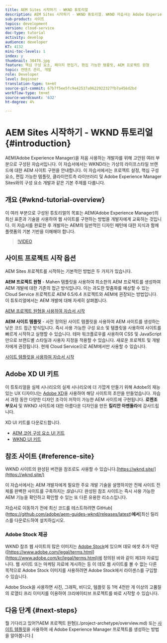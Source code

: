 ```yaml
---
title: AEM Sites 시작하기 - WKND 튜토리얼
description: AEM Sites 시작하기 - WKND 튜토리얼. WKND 자습서는 Adobe Experience Manager을 처음 사용하는 개발자를 위해 고안된 다양한 자습서입니다. 이 자습서에서는 가상 라이프스타일 브랜드 WKND를 위한 AEM 사이트 구현을 안내합니다. 이 자습서에서는 프로젝트 설정, 전문가 원형, 핵심 구성 요소, 편집 가능한 템플릿, 클라이언트 라이브러리 및 구성 요소 개발과 같은 기본 주제를 다룹니다.
sub-product: 사이트
topics: development
version: cloud-service
doc-type: tutorial
activity: develop
audience: developer
KT: 4132
mini-toc-levels: 1
index: y
thumbnail: 30476.jpg
feature: 핵심 구성 요소, 페이지 편집기, 편집 가능한 템플릿, AEM 프로젝트 원형
topic: 컨텐츠 관리, 개발
role: Developer
level: Beginner
translation-type: tm+mt
source-git-commit: 67b7f5ee5fc9e42537a9622922327fb7a456d2bd
workflow-type: tm+mt
source-wordcount: '632'
ht-degree: 4%

---
```



# AEM Sites 시작하기 - WKND 튜토리얼 {#introduction}

AEM(Adobe Experience Manager)을 처음 사용하는 개발자를 위해 고안된 여러 부분으로 구성된 자습서입니다. 이 자습서에서는 WKND라는 가상의 라이프스타일 브랜드에 대한 AEM 사이트 구현을 안내합니다. 이 자습서에서는 프로젝트 설정, 핵심 구성 요소, 편집 가능한 템플릿, 클라이언트측 라이브러리 및 Adobe Experience Manager Sites와의 구성 요소 개발과 같은 기본 주제를 다룹니다.

## 개요 {#wknd-tutorial-overview}

이 여러 부분으로 구성된 튜토리얼의 목표는 AEM(Adobe Experience Manager)의 최신 표준과 기술을 사용하여 웹 사이트를 구현하는 방법을 개발자에게 교육하는 것입니다. 이 자습서를 완료한 후 개발자는 AEM의 일반적인 디자인 패턴에 대한 지식과 함께 플랫폼의 기본 기반을 이해해야 합니다.

>[!VIDEO](https://video.tv.adobe.com/v/30476?quality=12&learn=on)

## 사이트 프로젝트 시작 옵션

AEM Sites 프로젝트를 시작하는 기본적인 방법은 두 가지가 있습니다.

**AEM 프로젝트 원형** - Mahen 템플릿을 사용하여 최소한의 AEM 프로젝트를 생성하여 AEM 개발에 대한 기존의 접근 방식입니다. 이는 과도한 맞춤화를 예상할 수 있는 Cloud Service 프로젝트로 AEM 6.5/6.4 프로젝트와 AEM에 권장되는 방법입니다. 이 튜토리얼에서는 AEM 개발에 대해 자세히 살펴봅니다.

[AEM 프로젝트 원형을 사용하여 자습서 시작](./project-archetype/overview.md)

**AEM 사이트 템플릿**  - 사전 정의된 사이트 템플릿을 사용하여 AEM 사이트를 생성하는 낮은 코드 접근 방식입니다. 즉시 사용 가능한 구성 요소 및 템플릿을 사용하여 사이트를 빠르게 시작하고 실행할 수 있습니다. 테마 워크플로우를 사용하여 CSS 및 JavaScript만으로 브랜드별 스타일과 사용자 지정을 적용할 수 있습니다. 새로운 프로젝트 및 개발자에게 권장됩니다. 현재 Cloud Service으로 AEM에서만 사용할 수 있습니다.

[사이트 템플릿을 사용하여 자습서 시작](./site-template/create-site.md)

## Adobe XD UI 키트

이 튜토리얼을 실제 시나리오의 실제 시나리오에 더 가깝게 만들기 위해 Adobe의 재능 있는 UX 디자이너는 [Adobe XD](https://www.adobe.com/products/xd.html)을 사용하여 해당 사이트의 초안을 만들었습니다. 자습서 과정 동안 다양한 디자인 조각이 저작이 가능한 AEM 사이트에 구현됩니다. **로렌조 부오시** 및 WKND 사이트에 대한 아름다운 디자인을 만든 **킬리안 아멘돌라**&#x200B;에 감사드립니다.

XD UI 키트를 다운로드합니다.

* [AEM 코어 구성 요소 UI 키트](assets/overview/AEM-CoreComponents-UI-Kit.xd)
* [WKND UI 키트](https://github.com/adobe/aem-guides-wknd/releases/download/aem-guides-wknd-0.0.2/AEM_UI-kit-WKND.xd)

## 참조 사이트 {#reference-site}

WKND 사이트의 완성된 버전을 참조로도 사용할 수 있습니다.[https://wknd.site/](https://wknd.site/)

이 자습서에서는 AEM 개발자에게 필요한 주요 개발 기술을 설명하지만 전체 사이트 전체를 완벽한 사이트를 구축하지는 *않습니다.* 완성된 참조 사이트는 즉시 사용 가능한 AEM 기능을 확인하고 확인할 수 있는 또 다른 유용한 리소스입니다.

자습서로 이동하기 전에 최신 코드를 테스트하려면 GitHub](https://github.com/adobe/aem-guides-wknd/releases/latest)**에서**[&#x200B;최신 릴리스를 다운로드하여 설치하십시오.

### Adobe Stock 제공

WKND 참조 웹 사이트의 많은 이미지는 [Adobe Stock](https://stock.adobe.com/)에 있으며 데모 에셋 추가 약관([https://www.adobe.com/legal/terms.html](https://www.adobe.com/kr/legal/terms.html)에 정의된 바와 같이 제3자 자료입니다. 웹 사이트 또는 마케팅 자료에 게시하는 등 이 데모 웹 사이트를 볼 수 없는 다른 목적으로 Adobe Stock 이미지를 사용하려면 Adobe Stock에서 라이센스를 구입할 수 있습니다.

Adobe Stock을 사용하면 사진, 그래픽, 비디오, 템플릿 등 1억 4천만 개 이상의 고품질의 로열티 프리 이미지를 이용하여 크리에이티브 프로젝트를 바로 시작할 수 있습니다.

## 다음 단계 {#next-steps}

뭘 기다리고 있어?!AEM 프로젝트 원형](./project-archetype/overview.md) 또는 [사이트 템플릿](./site-template/create-site.md)을 사용하여 새 Adobe Experience Manager 프로젝트를 생성하는 방법을 알아봅니다.[
